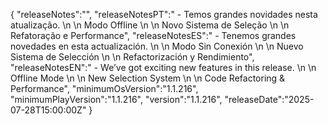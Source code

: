 {
  "releaseNotes":"",
  "releaseNotesPT":" - Temos grandes novidades nesta atualização. \n \n Modo Offline \n \n Novo Sistema de Seleção \n \n Refatoração e Performance",
  "releaseNotesES":" - Tenemos grandes novedades en esta actualización. \n \n Modo Sin Conexión \n \n Nuevo Sistema de Selección \n \n Refactorización y Rendimiento",
  "releaseNotesEN":" - We’ve got exciting new features in this release. \n \n Offline Mode \n \n New Selection System \n \n Code Refactoring & Performance",
  "minimumOsVersion":"1.1.216",
  "minimumPlayVersion":"1.1.216",
  "version":"1.1.216",
  "releaseDate":"2025-07-28T15:00:00Z"
}
